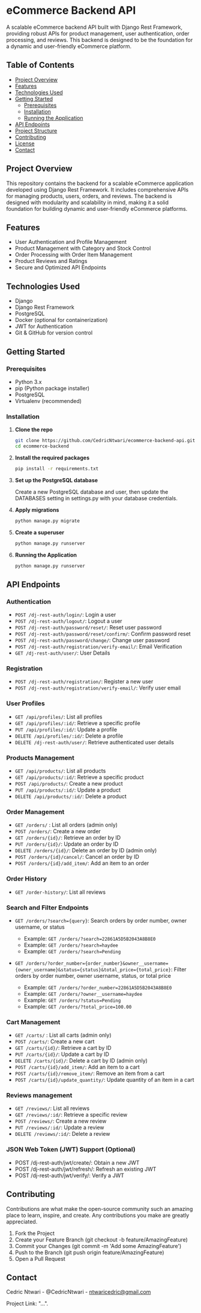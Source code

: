 # eCommerce Backend API

A scalable eCommerce backend API built with Django Rest Framework, providing robust APIs for product management, user authentication, order processing, and reviews. This backend is designed to be the foundation for a dynamic and user-friendly eCommerce platform.

## Table of Contents

- [Project Overview](#project-overview)
- [Features](#features)
- [Technologies Used](#technologies-used)
- [Getting Started](#getting-started)
  - [Prerequisites](#prerequisites)
  - [Installation](#installation)
  - [Running the Application](#running-the-application)
- [API Endpoints](#api-endpoints)
- [Project Structure](#project-structure)
- [Contributing](#contributing)
- [License](#license)
- [Contact](#contact)

## Project Overview

This repository contains the backend for a scalable eCommerce application developed using Django Rest Framework. It includes comprehensive APIs for managing products, users, orders, and reviews. The backend is designed with modularity and scalability in mind, making it a solid foundation for building dynamic and user-friendly eCommerce platforms.

## Features

- User Authentication and Profile Management
- Product Management with Category and Stock Control
- Order Processing with Order Item Management
- Product Reviews and Ratings
- Secure and Optimized API Endpoints

## Technologies Used

- Django
- Django Rest Framework
- PostgreSQL
- Docker (optional for containerization)
- JWT for Authentication
- Git & GitHub for version control

## Getting Started

### Prerequisites

- Python 3.x
- pip (Python package installer)
- PostgreSQL
- Virtualenv (recommended)

### Installation

1. **Clone the repo**

   ```sh
   git clone https://github.com/CedricNtwari/ecommerce-backend-api.git
   cd ecommerce-backend
   ```

2. **Install the required packages**

   ```sh
   pip install -r requirements.txt
   ```

3. **Set up the PostgreSQL database**

   Create a new PostgreSQL database and user, then update the DATABASES setting in settings.py with your database credentials.

4. **Apply migrations**

   ```sh
   python manage.py migrate
   ```

5. **Create a superuser**

   ```sh
   python manage.py runserver
   ```

6. **Running the Application**

   ```sh
   python manage.py runserver
   ```

## API Endpoints

### Authentication

- `POST /dj-rest-auth/login/`: Login a user
- `POST /dj-rest-auth/logout/`: Logout a user
- `POST /dj-rest-auth/password/reset/`: Reset user password
- `POST /dj-rest-auth/password/reset/confirm/`: Confirm password reset
- `POST /dj-rest-auth/password/change/`: Change user password
- `POST /dj-rest-auth/registration/verify-email/`: Email Verification
- `GET /dj-rest-auth/user/`: User Details

### Registration

- `POST /dj-rest-auth/registration/`: Register a new user
- `POST /dj-rest-auth/registration/verify-email/`: Verify user email

### User Profiles

- `GET /api/profiles/`: List all profiles
- `GET /api/profiles/:id/`: Retrieve a specific profile
- `PUT /api/profiles/:id/`: Update a profile
- `DELETE /api/profiles/:id/`: Delete a profile
- `DELETE /dj-rest-auth/user/`: Retrieve authenticated user details

### Products Management

- `GET /api/products/`: List all products
- `GET /api/products/:id/`: Retrieve a specific product
- `POST /api/products/`: Create a new product
- `PUT /api/products/:id/`: Update a product
- `DELETE /api/products/:id/`: Delete a product

### Order Management

- `GET /orders/` : List all orders (admin only)
- `POST /orders/`: Create a new order
- `GET /orders/{id}/`: Retrieve an order by ID
- `PUT /orders/{id}/`: Update an order by ID
- `DELETE /orders/{id}/`: Delete an order by ID (admin only)
- `POST /orders/{id}/cancel/`: Cancel an order by ID
- `POST /orders/{id}/add_item/`: Add an item to an order

### Order History

- `GET /order-history/`: List all reviews

### Search and Filter Endpoints

- `GET /orders/?search={query}`: Search orders by order number, owner username, or status

  - Example: `GET /orders/?search=22861A5D5B2043A8B8E0`
  - Example: `GET /orders/?search=haydee`
  - Example: `GET /orders/?search=Pending`

- `GET /orders/?order_number={order_number}&owner__username={owner_username}&status={status}&total_price={total_price}`: Filter orders by order number, owner username, status, or total price
  - Example: `GET /orders/?order_number=22861A5D5B2043A8B8E0`
  - Example: `GET /orders/?owner__username=haydee`
  - Example: `GET /orders/?status=Pending`
  - Example: `GET /orders/?total_price=100.00`

### Cart Management

- `GET /carts/` : List all carts (admin only)
- `POST /carts/`: Create a new cart
- `GET /carts/{id}/`: Retrieve a cart by ID
- `PUT /carts/{id}/`: Update a cart by ID
- `DELETE /carts/{id}/`: Delete a cart by ID (admin only)
- `POST /carts/{id}/add_item/`: Add an item to a cart
- `POST /carts/{id}/remove_item/`: Remove an item from a cart
- `POST /carts/{id}/update_quantity/`: Update quantity of an item in a cart

### Reviews management

- `GET /reviews/`: List all reviews
- `GET /reviews/:id/`: Retrieve a specific review
- `POST /reviews/`: Create a new review
- `PUT /reviews/:id/`: Update a review
- `DELETE /reviews/:id/`: Delete a review

### JSON Web Token (JWT) Support (Optional)

- POST /dj-rest-auth/jwt/create/: Obtain a new JWT
- POST /dj-rest-auth/jwt/refresh/: Refresh an existing JWT
- POST /dj-rest-auth/jwt/verify/: Verify a JWT

## Contributing

Contributions are what make the open-source community such an amazing place to learn, inspire, and create. Any contributions you make are greatly appreciated.

1. Fork the Project
2. Create your Feature Branch (git checkout -b feature/AmazingFeature)
3. Commit your Changes (git commit -m 'Add some AmazingFeature')
4. Push to the Branch (git push origin feature/AmazingFeature)
5. Open a Pull Request

## Contact

Cedric Ntwari - @CedricNtwari - ntwaricedric@gmail.com

Project Link: "...".
